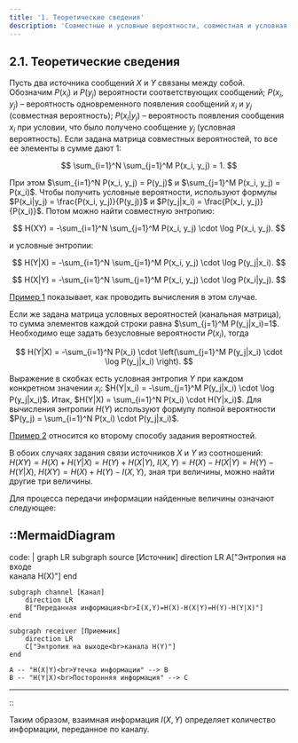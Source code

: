 ```yaml
---
title: '1. Теоретические сведения'
description: 'Совместные и условные вероятности, совместная и условная энтропия, взаимная информация.'
---
```


## 2.1. Теоретические сведения

Пусть два источника сообщений $X$ и $Y$ связаны между собой. Обозначим $P(x_i)$ и $P(y_j)$ вероятности соответствующих сообщений; $P(x_i, y_j)$ – вероятность одновременного появления сообщений $x_i$ и $y_j$ (совместная вероятность); $P(x_i|y_j)$ – вероятность появления сообщения $x_i$ при условии, что было получено сообщение $y_j$ (условная вероятность).
Если задана матрица совместных вероятностей, то все ее элементы в сумме дают 1:

$$
\sum_{i=1}^N \sum_{j=1}^M P(x_i, y_j) = 1.
$$

При этом $\sum_{i=1}^N P(x_i, y_j) = P(y_j)$ и $\sum_{j=1}^M P(x_i, y_j) = P(x_i)$. Чтобы получить условные вероятности, используют формулы $P(x_i|y_j) = \frac{P(x_i, y_j)}{P(y_j)}$ и $P(y_j|x_i) = \frac{P(x_i, y_j)}{P(x_i)}$. Потом можно найти совместную энтропию:

$$
H(XY) = -\sum_{i=1}^N \sum_{j=1}^M P(x_i, y_j) \cdot \log P(x_i, y_j).
$$

и условные энтропии:

$$
H(Y|X) = -\sum_{i=1}^N \sum_{j=1}^M P(x_i, y_j) \cdot \log P(y_j|x_i).
$$

$$
H(X|Y) = -\sum_{i=1}^N \sum_{j=1}^M P(x_i, y_j) \cdot \log P(x_i|y_j).
$$

[Пример 1](/path/to/example-1) показывает, как проводить вычисления в этом случае.

Если же задана матрица условных вероятностей (канальная матрица), то сумма элементов каждой строки равна $\sum_{j=1}^M P(y_j|x_i)=1$.
Необходимо еще задать безусловные вероятности $P(x_i)$, тогда

$$
H(Y|X) = -\sum_{i=1}^N P(x_i) \cdot \left(\sum_{j=1}^M P(y_j|x_i) \cdot \log P(y_j|x_i) \right).
$$

Выражение в скобках есть условная энтропия $Y$ при каждом конкретном значении $x_i$: $H(Y|x_i) = -\sum_{j=1}^M P(y_j|x_i) \cdot \log P(y_j|x_i)$.
Итак, $H(Y|X) = \sum_{i=1}^N P(x_i) \cdot H(Y|x_i)$.
Для вычисления энтропии $H(Y)$ используют формулу полной вероятности $P(y_j) = \sum_{i=1}^N P(x_i) \cdot P(y_j|x_i)$.

[Пример 2](/path/to/example-2) относится ко второму способу задания вероятностей.

В обоих случаях задания связи источников $X$ и $Y$ из соотношений:
$H(XY) = H(X) + H(Y|X) = H(Y) + H(X|Y)$,
$I(X,Y) = H(X) - H(X|Y) = H(Y) - H(Y|X)$,
$H(XY) = H(X) + H(Y) - I(X,Y)$,
зная три величины, можно найти другие три величины.

Для процесса передачи информации найденные величины означают следующее:

::MermaidDiagram
---
code: |
  graph LR
    subgraph source [Источник]
        direction LR
        A["Энтропия на входе<br>канала H(X)"]
    end
    
    subgraph channel [Канал]
        direction LR
        B["Переданная информация<br>I(X,Y)=H(X)-H(X|Y)=H(Y)-H(Y|X)"]
    end
    
    subgraph receiver [Приемник]
        direction LR
        C["Энтропия на выходе<br>канала H(Y)"]
    end

    A -- "H(X|Y)<br>Утечка информации" --> B
    B -- "H(Y|X)<br>Посторонняя информация" --> C
---
::

Таким образом, взаимная информация $I(X,Y)$ определяет количество информации, переданное по каналу.